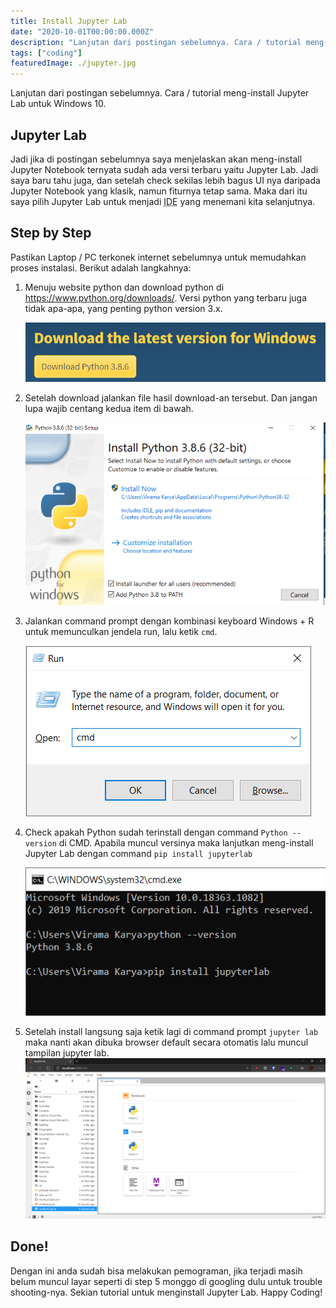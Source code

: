 ```yaml
---
title: Install Jupyter Lab
date: "2020-10-01T00:00:00.000Z"
description: "Lanjutan dari postingan sebelumnya. Cara / tutorial meng-install Jupyter Lab untuk Windows 10."
tags: ["coding"]
featuredImage: ./jupyter.jpg
---
```


Lanjutan dari postingan sebelumnya. Cara / tutorial meng-install Jupyter Lab untuk Windows 10.

## Jupyter Lab

Jadi jika di postingan sebelumnya saya menjelaskan akan meng-install Jupyter Notebook ternyata sudah ada versi terbaru yaitu Jupyter Lab. Jadi saya baru tahu juga, dan setelah check sekilas lebih bagus UI nya daripada Jupyter Notebook yang klasik, namun fiturnya tetap sama. Maka dari itu saya pilih Jupyter Lab untuk menjadi <abbr title="Integerated Development Environtment">IDE</abbr> yang menemani kita selanjutnya.

## Step by Step

Pastikan Laptop / PC terkonek internet sebelumnya untuk memudahkan proses instalasi. Berikut adalah langkahnya:

1. Menuju website python dan download python di https://www.python.org/downloads/. Versi python yang terbaru juga tidak apa-apa, yang penting python version 3.x.

   ![Web Page Download Python](./image1.png "Click Download Python sesuai versinya")

2. Setelah download jalankan file hasil download-an tersebut. Dan jangan lupa wajib centang kedua item di bawah.

   ![Menu Install Python](./image2.png "Jangan lupa centang")

3. Jalankan command prompt dengan kombinasi keyboard Windows + R untuk memunculkan jendela run, lalu ketik `cmd`.

   ![Jendela Run](./image3.png "Ketik cmd")

4. Check apakah Python sudah terinstall dengan command `Python --version` di CMD. Apabila muncul versinya maka lanjutkan meng-install Jupyter Lab dengan command `pip install jupyterlab`

   ![Jendela CMD](./image4.png "Install Jupyterlab")

5. Setelah install langsung saja ketik lagi di command prompt `jupyter lab` maka nanti akan dibuka browser default secara otomatis lalu muncul tampilan jupyter lab.
   ![Jupyter Lab dalam browser](./image5.png "Tampilan Jupyter Lab dalam browser")

## Done!

Dengan ini anda sudah bisa melakukan pemograman, jika terjadi masih belum muncul layar seperti di step 5 monggo di googling dulu untuk trouble shooting-nya. Sekian tutorial untuk menginstall Jupyter Lab. Happy Coding!
